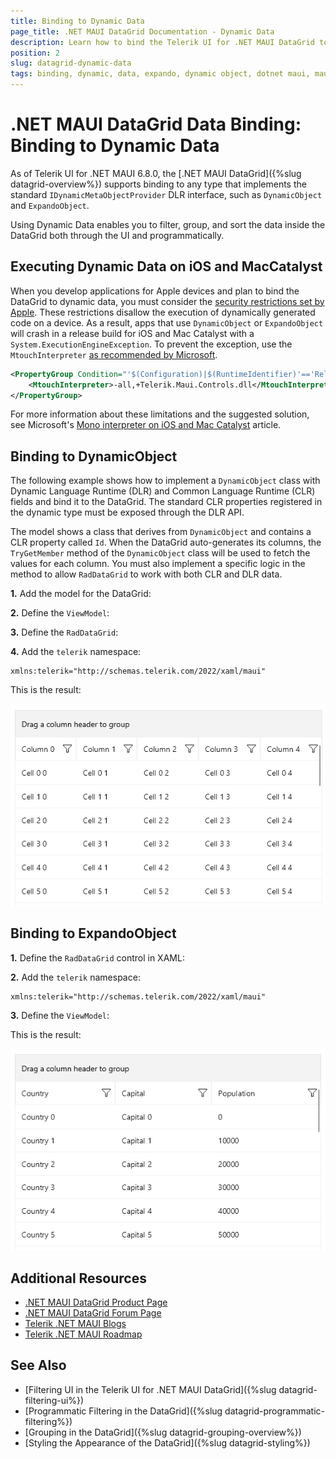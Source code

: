 ```yaml
---
title: Binding to Dynamic Data
page_title: .NET MAUI DataGrid Documentation - Dynamic Data
description: Learn how to bind the Telerik UI for .NET MAUI DataGrid to different types of dynamic data - expando and dynamic objects.
position: 2
slug: datagrid-dynamic-data
tags: binding, dynamic, data, expando, dynamic object, dotnet maui, maui, datagrid
---
```


# .NET MAUI DataGrid Data Binding: Binding to Dynamic Data

As of Telerik UI for .NET MAUI 6.8.0, the [.NET MAUI DataGrid]({%slug datagrid-overview%}) supports binding to any type that implements the standard `IDynamicMetaObjectProvider` DLR interface, such as `DynamicObject` and `ExpandoObject`.

Using Dynamic Data enables you to filter, group, and sort the data inside the DataGrid both through the UI and programmatically.

## Executing Dynamic Data on iOS and MacCatalyst

When you develop applications for Apple devices and plan to bind the DataGrid to dynamic data, you must consider the <a href = "https://learn.microsoft.com/en-us/dotnet/maui/macios/interpreter?view=net-maui-8.0&source=recommendations" target="_blank">security restrictions set by Apple</a>. These restrictions disallow the execution of dynamically generated code on a device. As a result, apps that use `DynamicObject` or `ExpandoObject` will crash in a release build for iOS and Mac Catalyst with a `System.ExecutionEngineException`.
To prevent the exception, use the `MtouchInterpreter` <a href = "https://learn.microsoft.com/en-us/dotnet/maui/macios/interpreter?view=net-maui-8.0&source=recommendations#enable-the-interpreter" target="_blank"> as recommended by Microsoft</a>.

```xml
<PropertyGroup Condition="'$(Configuration)|$(RuntimeIdentifier)'=='Release|maccatalyst-arm64'">
	<MtouchInterpreter>-all,+Telerik.Maui.Controls.dll</MtouchInterpreter>
</PropertyGroup>
```

For more information about these limitations and the suggested solution, see Microsoft's <a href = "https://learn.microsoft.com/en-us/dotnet/maui/macios/interpreter?view=net-maui-8.0&source=recommendations" target="_blank">Mono interpreter on iOS and Mac Catalyst</a> article.

## Binding to DynamicObject

The following example shows how to implement a `DynamicObject` class with Dynamic Language Runtime (DLR) and Common Language Runtime (CLR) fields and bind it to the DataGrid. The standard CLR properties registered in the dynamic type must be exposed through the DLR API.

The model shows a class that derives from `DynamicObject` and contains a CLR property called `Id`. When the DataGrid auto-generates its columns, the `TryGetMember` method of the `DynamicObject` class will be used to fetch the values for each column. You must also implement a specific logic in the method to allow `RadDataGrid` to work with both CLR and DLR data.

**1.** Add the model for the DataGrid:

<snippet id='datagrid-dynamicobject-model' />

**2.** Define the `ViewModel`:

<snippet id='datagrid-dynamicobject-viewmodel' />

**3.** Define the `RadDataGrid`:

<snippet id='datagrid-dynamicobject' />

**4.** Add the `telerik` namespace:

```XAML
xmlns:telerik="http://schemas.telerik.com/2022/xaml/maui"
```

This is the result:

![Telerik UI for .NET MAUI DataGrid DynamicObject](../images/datagrid-dynamicobject.png)

## Binding to ExpandoObject

**1.** Define the `RadDataGrid` control in XAML:

<snippet id='datagrid-expandoobject' />

**2.** Add the `telerik` namespace:

```XAML
xmlns:telerik="http://schemas.telerik.com/2022/xaml/maui"
```

**3.** Define the `ViewModel`:

<snippet id='datagrid-expandoobject-viewmodel' />

This is the result:

![Telerik UI for .NET MAUI DataGrid ExpandoObject](../images/datagrid-expandoobject.png)

## Additional Resources

- [.NET MAUI DataGrid Product Page](https://www.telerik.com/maui-ui/datagrid)
- [.NET MAUI DataGrid Forum Page](https://www.telerik.com/forums/maui?tagId=1801)
- [Telerik .NET MAUI Blogs](https://www.telerik.com/blogs/mobile-net-maui)
- [Telerik .NET MAUI Roadmap](https://www.telerik.com/support/whats-new/maui-ui/roadmap)

## See Also

- [Filtering UI in the Telerik UI for .NET MAUI DataGrid]({%slug datagrid-filtering-ui%})
- [Programmatic Filtering in the DataGrid]({%slug datagrid-programmatic-filtering%})
- [Grouping in the DataGrid]({%slug datagrid-grouping-overview%})
- [Styling the Appearance of the DataGrid]({%slug datagrid-styling%})
